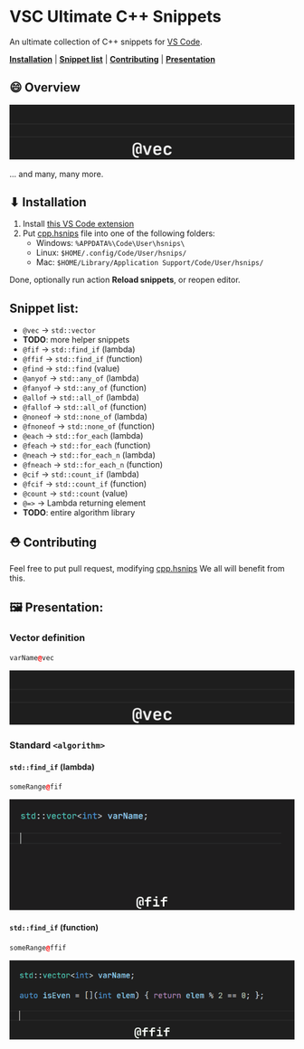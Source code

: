# VSC Ultimate C++ Snippets

An ultimate collection of C++ snippets for [VS Code](https://code.visualstudio.com).

[**Installation**](#⬇Installation) | [**Snippet list**](#Snippet-list) | [**Contributing**](#⛑Contributing) | [**Presentation**](#🖼Presentation) 
## 😄 Overview

![Snippet - Vector](img/snip_vec.gif)


... and many, many more.

## ⬇ Installation

1. Install [this VS Code extension](https://marketplace.visualstudio.com/items?itemName=draivin.hsnips)
2. Put [cpp.hsnips](cpp.hsnips) file into one of the following folders:
   - Windows: `%APPDATA%\Code\User\hsnips\`
   - Linux: `$HOME/.config/Code/User/hsnips/`
   - Mac: `$HOME/Library/Application Support/Code/User/hsnips/`

Done, optionally run action **Reload snippets**, or reopen editor.

## Snippet list:
- `@vec` -> `std::vector`
- **TODO**: more helper snippets
- `@fif` -> `std::find_if` (lambda)
- `@ffif` -> `std::find_if` (function)
- `@find` -> `std::find` (value)
- `@anyof` -> `std::any_of` (lambda)
- `@fanyof` -> `std::any_of` (function)
- `@allof` -> `std::all_of` (lambda)
- `@fallof` -> `std::all_of` (function)
- `@noneof` -> `std::none_of` (lambda)
- `@fnoneof` -> `std::none_of` (function)
- `@each` -> `std::for_each` (lambda)
- `@feach` -> `std::for_each` (function)
- `@neach` -> `std::for_each_n` (lambda)
- `@fneach` -> `std::for_each_n` (function)
- `@cif` -> `std::count_if` (lambda)
- `@fcif` -> `std::count_if` (function)
- `@count` -> `std::count` (value)
- `@=>` -> Lambda returning element
- **TODO**: entire algorithm library

## ⛑ Contributing

Feel free to put pull request, modifying [cpp.hsnips](cpp.hsnips)
We all will benefit from this.

## 🖼 Presentation:


### Vector definition

```cpp
varName@vec
```

![Snippet - Vector](img/snip_vec.gif)


### Standard `<algorithm>`


#### `std::find_if` (lambda)

```cpp
someRange@fif
```

![Snippet - find if](img/snip_fif.gif)

#### `std::find_if` (function)

```cpp
someRange@ffif
```

![Snippet - find if](img/snip_ffif.gif)


